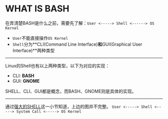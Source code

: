 # WHAT IS BASH
在弄清楚BASH是什么之前，需要先了解：```User <-----> Shell <------> OS Kernel```

* ```User```不能直接操作```OS Kernel```
* ```Shell```分为**CLI(Command Line Interface)**和**GUI(Graphical User Interface)**两种类型

---

Linux的Shell也有以上两种类型，以下为对应的实现：
* CLI: **BASH**
* GUI: **GNOME**

SHELL、CLI、GUI都是概念，而BASH、GNOME则是具体的实现。

---
通过[强大的SHELL](http://www.linuxprobe.com/chapter02/#21_SHELL)这一小节知道，上边的图并不完整。
```User <-----> Shell <-----> System Call <-----> OS Kernel```
